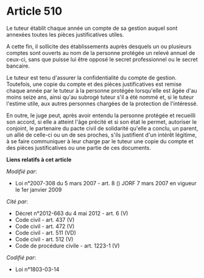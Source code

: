 # Article 510

Le tuteur établit chaque année un compte de sa gestion auquel sont annexées toutes les pièces justificatives utiles.

A cette fin, il sollicite des établissements auprès desquels un ou plusieurs comptes sont ouverts au nom de la personne
protégée un relevé annuel de ceux-ci, sans que puisse lui être opposé le secret professionnel ou le secret bancaire.

Le tuteur est tenu d'assurer la confidentialité du compte de gestion. Toutefois, une copie du compte et des pièces
justificatives est remise chaque année par le tuteur à la personne protégée lorsqu'elle est âgée d'au moins seize ans, ainsi
qu'au subrogé tuteur s'il a été nommé et, si le tuteur l'estime utile, aux autres personnes chargées de la protection de
l'intéressé.

En outre, le juge peut, après avoir entendu la personne protégée et recueilli son accord, si elle a atteint l'âge précité et
si son état le permet, autoriser le conjoint, le partenaire du pacte civil de solidarité qu'elle a conclu, un parent, un
allié de celle-ci ou un de ses proches, s'ils justifient d'un intérêt légitime, à se faire communiquer à leur charge par le
tuteur une copie du compte et des pièces justificatives ou une partie de ces documents.

**Liens relatifs à cet article**

_Modifié par_:

  - Loi n°2007-308 du 5 mars 2007 - art. 8 () JORF 7 mars 2007 en vigueur le 1er janvier 2009

_Cité par_:

  - Décret n°2012-663 du 4 mai 2012 - art. 6 (V)
  - Code civil - art. 437 (V)
  - Code civil - art. 472 (V)
  - Code civil - art. 511 (VD)
  - Code civil - art. 512 (V)
  - Code de procédure civile - art. 1223-1 (V)

_Codifié par_:

  - Loi n°1803-03-14
